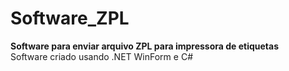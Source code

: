 # Software_ZPL
**Software para enviar arquivo ZPL para impressora de etiquetas**
<br>Software criado usando .NET WinForm e C#<br>


